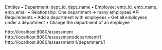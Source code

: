 Entities
• Department: dept_id, dept_name
• Employee: emp_id, emp_name, emp_email
• Relationship: One department → many employees
API Requirements
• Add a department with employees
• Get all employees under a department
• Change the department of an employee

http://localhost:8080/assessment
http://localhost:8080/assessment/department/1
http://localhost:8080/assessment/4/department/1
